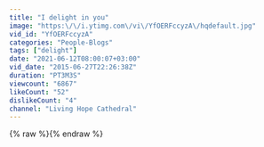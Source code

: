 ```yaml
---
title: "I delight in you"
image: "https:\/\/i.ytimg.com\/vi\/YfOERFccyzA\/hqdefault.jpg"
vid_id: "YfOERFccyzA"
categories: "People-Blogs"
tags: ["delight"]
date: "2021-06-12T08:00:07+03:00"
vid_date: "2015-06-27T22:26:38Z"
duration: "PT3M3S"
viewcount: "6867"
likeCount: "52"
dislikeCount: "4"
channel: "Living Hope Cathedral"
---
```

{% raw %}{% endraw %}
